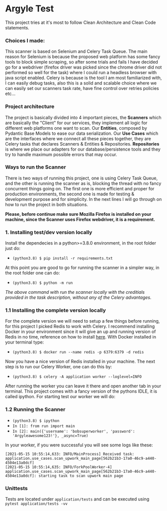 # Argyle Test

This project tries at it's most to follow Clean Architecture and Clean Code statements.

### Choices I made:

This scanner is based on Selenium and Celery Task Queue. The main reason for Selenium is because the proposed web platform has some fancy tools to block simple scraping, so after some trials and fails I have decided go for a webdriver (firefox driver was picked since the chrome driver did not performed so well for the task) where I could run a headless browser with java
script enabled. Celery is because is the tool I am most familiarized with, I can easily debug tasks, also this is a solid and scalable choice where we can easily set our scanners task rate, have fine control over retries policies etc...

### Project architecture

The project is basically divided into 4 important pieces, the **Scanners** which are basically the "Client" for our services, they implement all logic for different web platforms one want to scan. Our **Entities**, composed by Pydantic Base Models to ease our data serialization. Our **Use Cases** which are the interfaces where we connect all these pieces together, they are Celery tasks that declares Scanners & Entities & Repositories. **Repositories** is where we place our adapters for our database/persistence tools and they try to handle maximum possible errors that may occur.

### Ways to run the Scanner
There is two ways of running this project, one is using Celery Task Queue, and the other is running the scanner as is, blocking the thread with no fancy concurrent things going on. The first one is more efficient and proper for production environments, the second one is made for testing & development purpose and for simplicity. In the next lines I will go through on how to run the project in both situations.

**Please, before continue make sure Mozilla Firefox is installed on your machine, since the Scanner uses Firefox webdriver, it is a requirement.**

### 1. Installing test/dev version locally
Install the dependecies in a python>=3.8.0 environment, in the root folder just do:
- `(python3.8) $ pip install -r requirements.txt`

At this point you are good to go for running the scanner in a simpler way, in the root folder one can do:
- `(python3.8) $ python -m run`

_The above command with run the scanner locally with the creditials provided in the task description, without any of the Celery advantages._

### 1.1 Installing the complete version locally
For the complete version we will need to setup a few things before running, for this project I picked Redis to work with Celery. I recommend installing Docker in your environment since it will give an up and running version of Redis in no time, reference on how to install [here](https://docs.docker.com/engine/install/ubuntu/). With Docker installed in your terminal type: 

- `(python3.8) $ docker run --name redis -p 6379:6379 -d redis`

Now you have a nice version of Redis installed in your machine. The next step is to run our Celery Worker, one can do this by:

- `(python3.8) $ celery -A application worker --loglevel=INFO`

After running the worker you can leave it there and open another tab in your terminal. This project comes with a fancy version of the pythons IDLE, it is called ipython. For starting test our worker we will do:

### 1.2 Running the Scanner
- `(python3.8) $ ipython`
- `In [1]: from run import main`
- `In [2]: main({'username': 'bobsuperworker', 'password': 'Argyleawesome123!'}, _async=True)`

In your worker, if you were successful you will see some logs like these:

```
[2021-05-15 10:55:14,633: INFO/MainProcess] Received task: application.use_cases.scan_upwork_main_page[562b21b3-17a0-46c9-a440-4504e13a0dcf]
[2021-05-15 10:55:14,635: INFO/ForkPoolWorker-4] application.use_cases.scan_upwork_main_page[562b21b3-17a0-46c9-a440-4504e13a0dcf]: starting task to scan upwork main page
```

### Unittests

Tests are located under `application/tests` and can be executed using `pytest application/tests -vv`
